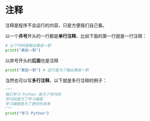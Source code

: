 # 注释

注释是程序不会运行的内容，只是方便我们自己看。

以一个**井号**开头的一行都是**单行注释**，比如下面的第一行就是一行注释：

```py
# 以下代码是输出黄岩一职
print("黄岩一职")
```

以井号开头的**后面**也是注释

```py
print("黄岩一职") # 这行是为了输出黄岩一职
```

当然也可以写**多行注释**，以下就是多行注释的例子：

```py
"""
我们学习 Python 是为了写代码
写代码是为了学习编程
学习编程是为了更好的未来
"""
print("学习 Python")
```